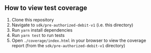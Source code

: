 ## How to view test coverage

1. Clone this repository
2. Navigate to `sdk/pre-authorized-debit-v1` (i.e. this directory)
3. Run `yarn` install dependencies
4. Run `yarn test` to run tests
5. Open `./coverage/index.html` in your browser to view the coverage report (from the `sdk/pre-authorized-debit-v1` directory)
